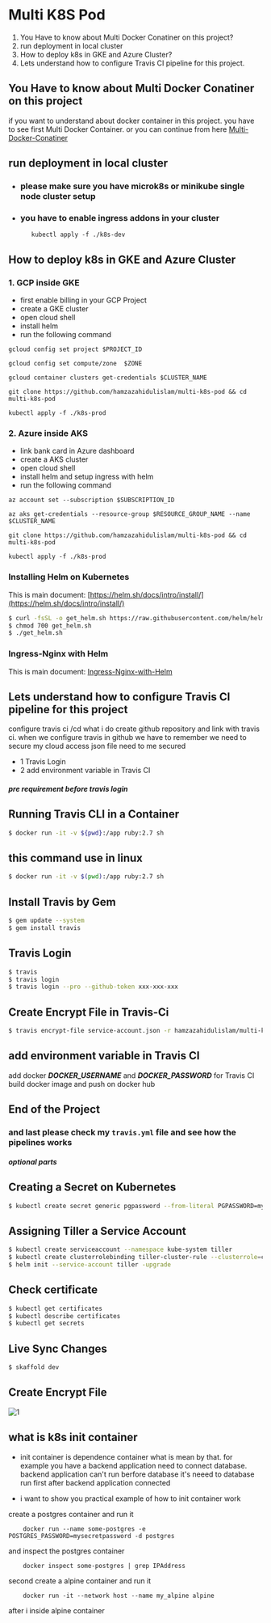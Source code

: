 <!-- @format -->

# Multi K8S Pod

1.  You Have to know about Multi Docker Conatiner on this project?
2.  run deployment in local cluster
3.  How to deploy k8s in GKE and Azure Cluster?
4.  Lets understand how to configure Travis CI pipeline for this project.

## You Have to know about Multi Docker Conatiner on this project

if you want to understand about docker container in this project. you have to see first Multi Docker Container. or you can continue from here
[Multi-Docker-Conatiner](https://github.com/hamzazahidulislam/multi-docker)

## run deployment in local cluster

- ### please make sure you have microk8s or minikube single node cluster setup
- ### you have to enable ingress addons in your cluster
         kubectl apply -f ./k8s-dev

## How to deploy k8s in GKE and Azure Cluster

### 1. GCP inside GKE

- first enable billing in your GCP Project
- create a GKE cluster
- open cloud shell
- install helm
- run the following command

```
gcloud config set project $PROJECT_ID

```

```
gcloud config set compute/zone  $ZONE

```

```
gcloud container clusters get-credentials $CLUSTER_NAME
```

```
git clone https://github.com/hamzazahidulislam/multi-k8s-pod && cd multi-k8s-pod
```

```
kubectl apply -f ./k8s-prod
```

### 2. Azure inside AKS

- link bank card in Azure dashboard
- create a AKS cluster
- open cloud shell
- install helm and setup ingress with helm
- run the following command

```
az account set --subscription $SUBSCRIPTION_ID

```

```
az aks get-credentials --resource-group $RESOURCE_GROUP_NAME --name $CLUSTER_NAME

```

```
git clone https://github.com/hamzazahidulislam/multi-k8s-pod && cd multi-k8s-pod
```

```
kubectl apply -f ./k8s-prod
```

### Installing Helm on Kubernetes

This is main document: [https://helm.sh/docs/intro/install/](https://helm.sh/docs/intro/install/)

```bash
$ curl -fsSL -o get_helm.sh https://raw.githubusercontent.com/helm/helm/master/scripts/get-helm-3
$ chmod 700 get_helm.sh
$ ./get_helm.sh
```

### Ingress-Nginx with Helm

This is main document: [Ingress-Nginx-with-Helm](https://kubernetes.github.io/ingress-nginx/deploy/#using-helm)

## Lets understand how to configure Travis CI pipeline for this project

configure travis ci /cd what i do create github repository and link with travis ci. when we configure travis in github we have to remember we need to secure my cloud access json file need to me secured

- 1 Travis Login
- 2 add environment variable in Travis CI

#### **_pre requirement before travis login_**

## Running Travis CLI in a Container

```bash
$ docker run -it -v ${pwd}:/app ruby:2.7 sh
```

## this command use in linux

```bash
$ docker run -it -v $(pwd):/app ruby:2.7 sh
```

## Install Travis by Gem

```bash
$ gem update --system
$ gem install travis
```

## Travis Login

```bash
$ travis
$ travis login
$ travis login --pro --github-token xxx-xxx-xxx
```

## Create Encrypt File in Travis-Ci

```bash
$ travis encrypt-file service-account.json -r hamzazahidulislam/multi-k8s-pod
```

## add environment variable in Travis CI

add docker **_DOCKER_USERNAME_** and **_DOCKER_PASSWORD_** for Travis CI build docker image and push on docker hub

## End of the Project

### and last please check my `travis.yml` file and see how the pipelines works

#### **_optional parts_**

## Creating a Secret on Kubernetes

```bash
$ kubectl create secret generic pgpassword --from-literal PGPASSWORD=mypgpassword123
```

## Assigning Tiller a Service Account

```bash
$ kubectl create serviceaccount --namespace kube-system tiller
$ kubectl create clusterrolebinding tiller-cluster-rule --clusterrole=cluster-admin --serviceaccount=kube-system:tiller
$ helm init --service-account tiller -upgrade
```

## Check certificate

```bash
$ kubectl get certificates
$ kubectl describe certificates
$ kubectl get secrets
```

## Live Sync Changes

```bash
$ skaffold dev
```

## Create Encrypt File

![1](https://user-images.githubusercontent.com/56122568/114265945-44340400-99fc-11eb-9378-b0502385a764.png)

## what is k8s init container

- init container is dependence container what is mean by that. for example you have a backend application need to connect database. backend application can't run berfore database it's neeed to database run first after backend application connected

- i want to show you practical example of how to init container work

create a postgres container and run it

        docker run --name some-postgres -e POSTGRES_PASSWORD=mysecretpassword -d postgres

and inspect the postgres container

        docker inspect some-postgres | grep IPAddress

second create a alpine container and run it

        docker run -it --network host --name my_alpine alpine

after i inside alpine container
